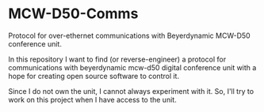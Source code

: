 # MCW-D50-Comms
Protocol for over-ethernet communications with Beyerdynamic MCW-D50 conference unit.

In this repository I want to find (or reverse-engineer) a protocol for communications with beyerdynamic mcw-d50 digital conference unit with a hope for creating open source software to control it.

Since I do not own the unit, I cannot always experiment with it. So, I'll try to work on this project when I have access to the unit.